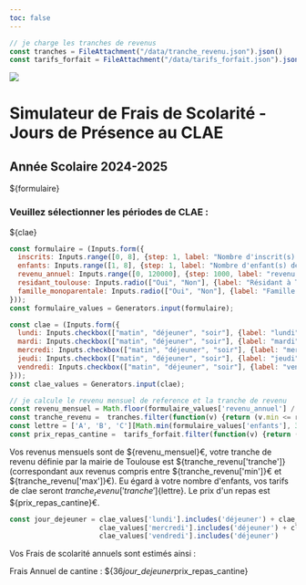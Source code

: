 ```yaml
---
toc: false
---
```


```js
// je charge les tranches de revenus
const tranches = FileAttachment("/data/tranche_revenu.json").json()
const tarifs_forfait = FileAttachment("/data/tarifs_forfait.json").json()
```

<div class="grid grid-cols-2">
  <div>
    <img src="/Garoneta_logo3C.png"> 
  </div>
  <div>
    <h1>Simulateur de Frais de Scolarité - Jours de Présence au CLAE</h1>
    <h2> Année Scolaire 2024-2025 </h2>
  </div>
</div>

<div class="grid grid-cols-2">
  <div class="card">
  ${formulaire}
  </div>  
  <div class="card">
  <h3> Veuillez sélectionner les périodes de CLAE : </h3>
  ${clae}
  </div>
</div>


```js
const formulaire = (Inputs.form({
  inscrits: Inputs.range([0, 8], {step: 1, label: "Nombre d'inscrit(s) en calandrette"}),
  enfants: Inputs.range([1, 8], {step: 1, label: "Nombre d'enfant(s) de la famille"}),
  revenu_annuel: Inputs.range([0, 120000], {step: 1000, label: "revenu fiscal de référence annuel des parents ou représentant légaux"}),
  residant_toulouse: Inputs.radio(["Oui", "Non"], {label: "Résidant à Toulouse", value: null, format: (x) => x ?? "Abstain"}),
  famille_monoparentale: Inputs.radio(["Oui", "Non"], {label: "Famille monoparentale", value: null, format: (x) => x ?? "Abstain"}, 'toto')
}));
const formulaire_values = Generators.input(formulaire);
```

```js
const clae = (Inputs.form({
  lundi: Inputs.checkbox(["matin", "déjeuner", "soir"], {label: "lundi"}),
  mardi: Inputs.checkbox(["matin", "déjeuner", "soir"], {label: "mardi"}),
  mercredi: Inputs.checkbox(["matin", "déjeuner", "soir"], {label: "mercredi"}),
  jeudi: Inputs.checkbox(["matin", "déjeuner", "soir"], {label: "jeudi"}),
  vendredi: Inputs.checkbox(["matin", "déjeuner", "soir"], {label: "vendredi"})
}));
const clae_values = Generators.input(clae);
```

```js
// je calcule le revenu mensuel de reference et la tranche de revenu
const revenu_mensuel = Math.floor(formulaire_values['revenu_annuel'] / 12)   
const tranche_revenu =  tranches.filter(function(v) {return (v.min <= revenu_mensuel) & (v.max> revenu_mensuel);})[0]
const lettre = ['A', 'B', 'C'][Math.min(formulaire_values['enfants'], 3)-1] 
const prix_repas_cantine =  tarifs_forfait.filter(function(v) {return (v.tranche ==tranche_revenu['tranche']) & (v.lettre == lettre);})[0]['Repas cantine']
```

Vos revenus mensuels sont de ${revenu_mensuel}€, votre tranche de revenu définie par la mairie de Toulouse est ${tranche_revenu['tranche']} (correspondant aux revenus compris entre  ${tranche_revenu['min']}€ et ${tranche_revenu['max']}€). Eu égard à votre nombre d'enfants, vos tarifs de clae seront ${tranche_revenu['tranche']}${lettre}. Le prix d'un repas est ${prix_repas_cantine}€. 

```js
const jour_dejeuner = clae_values['lundi'].includes('déjeuner') + clae_values['mardi'].includes('déjeuner') + 
                      clae_values['mercredi'].includes('déjeuner') + clae_values['jeudi'].includes('déjeuner') + 
                      clae_values['vendredi'].includes('déjeuner')
```


Vos Frais de scolarité annuels sont estimés ainsi : 


Frais Annuel de cantine : ${36*jour_dejeuner*prix_repas_cantine}
